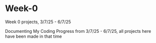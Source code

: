 # Week-0
Week 0 projects, 3/7/25 - 6/7/25

Documenting My Coding Progress from 3/7/25 - 6/7/25, all projects here have been made in that time
